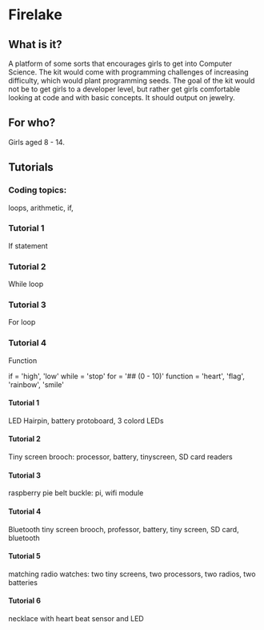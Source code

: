 # Firelake

## What is it?
A platform of some sorts that encourages girls to get into Computer Science.  The kit would come with programming challenges of increasing difficulty, which would plant programming seeds.  The goal of the kit would not be to get girls to a developer level, but rather get girls comfortable looking at code and with basic concepts.  It should output on jewelry.

## For who?
Girls aged 8 - 14.



## Tutorials

### Coding topics:

loops, arithmetic, if, 

### Tutorial 1
If statement

### Tutorial 2
While loop

### Tutorial 3
For loop

### Tutorial 4
Function

if = 'high', 'low'
while = 'stop'
for = '## (0 - 10)'
function = 'heart', 'flag', 'rainbow', 'smile'


#### Tutorial 1
LED Hairpin, battery protoboard, 3 colord LEDs

#### Tutorial 2
Tiny screen brooch: processor, battery, tinyscreen, SD card readers

#### Tutorial 3
raspberry pie belt buckle: pi, wifi module

#### Tutorial 4
Bluetooth tiny screen brooch, professor, battery, tiny screen, SD card, bluetooth

#### Tutorial 5
matching radio watches: two tiny screens, two processors, two radios, two batteries
#### Tutorial 6
necklace with heart beat sensor and LED

